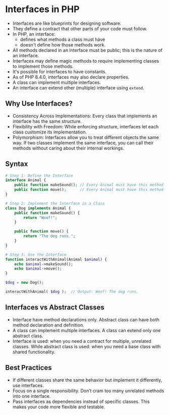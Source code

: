 # Interfaces in PHP

- Interfaces are like blueprints for designing software.
- They define a contract that other parts of your code must follow.
- In PHP, an interface:
  - defines what methods a class must have
  - doesn't define how those methods work.
- All methods declared in an interface must be public; this is the nature of an interface.
- Interfaces may define magic methods to require implementing classes to implement those methods.
- It's possible for interfaces to have constants.
- As of PHP 8.4.0, interfaces may also declare properties.
- A class can implement multiple interfaces.
- An interface can extend other (multiple) interface using `extend`.

## Why Use Interfaces?

- Consistency Across Implementations: Every class that implements an interface has the same structure.
- Flexibility with Freedom: While enforcing structure, interfaces let each class customize its implementation.
- Polymorphism: Interfaces allow you to treat different objects the same way. If two classes implement the same interface, you can call their methods without caring about their internal workings.

## Syntax

```php
# Step 1: Define the Interface
interface Animal {
    public function makeSound(); // Every Animal must have this method
    public function move();      // Every Animal must have this method
}

# Step 2: Implement the Interface in a Class
class Dog implements Animal {
    public function makeSound() {
        return "Woof!";
    }

    public function move() {
        return "The dog runs.";
    }
}

# Step 3: Use the Interface
function interactWithAnimal(Animal $animal) {
    echo $animal->makeSound();
    echo $animal->move();
}

$dog = new Dog();

interactWithAnimal( $dog );  // Output: Woof! The dog runs.
```

## Interfaces vs Abstract Classes

- Interface have method declarations only. Abstract class can have both method declaration and definition.
- A class can implement multiple interfaces. A class can extend only one abstract class.
- Interface is used: when you need a contract for multiple, unrelated classes. While abstract class is used: when you need a base class with shared functionality.

## Best Practices

- If different classes share the same behavior but implement it differently, use interfaces.
- Focus on a single responsibility. Don’t cram too many unrelated methods into one interface.
- Pass interfaces as dependencies instead of specific classes. This makes your code more flexible and testable.
